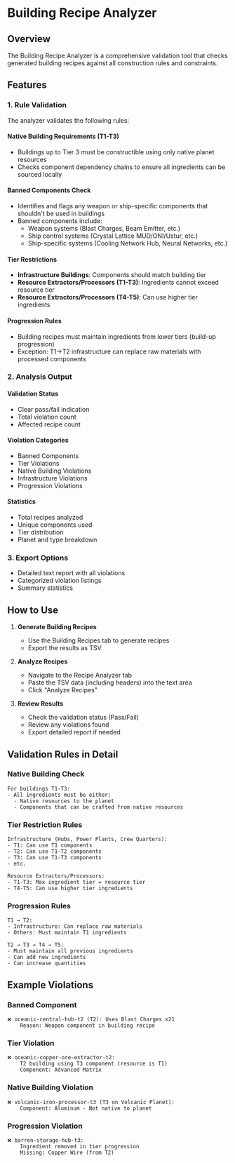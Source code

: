 # Building Recipe Analyzer

## Overview
The Building Recipe Analyzer is a comprehensive validation tool that checks generated building recipes against all construction rules and constraints.

## Features

### 1. **Rule Validation**
The analyzer validates the following rules:

#### Native Building Requirements (T1-T3)
- Buildings up to Tier 3 must be constructible using only native planet resources
- Checks component dependency chains to ensure all ingredients can be sourced locally

#### Banned Components Check
- Identifies and flags any weapon or ship-specific components that shouldn't be used in buildings
- Banned components include:
  - Weapon systems (Blast Charges, Beam Emitter, etc.)
  - Ship control systems (Crystal Lattice MUD/ONI/Ustur, etc.)
  - Ship-specific systems (Cooling Network Hub, Neural Networks, etc.)

#### Tier Restrictions
- **Infrastructure Buildings**: Components should match building tier
- **Resource Extractors/Processors (T1-T3)**: Ingredients cannot exceed resource tier
- **Resource Extractors/Processors (T4-T5)**: Can use higher tier ingredients

#### Progression Rules
- Building recipes must maintain ingredients from lower tiers (build-up progression)
- Exception: T1→T2 infrastructure can replace raw materials with processed components

### 2. **Analysis Output**

#### Validation Status
- Clear pass/fail indication
- Total violation count
- Affected recipe count

#### Violation Categories
- Banned Components
- Tier Violations
- Native Building Violations
- Infrastructure Violations
- Progression Violations

#### Statistics
- Total recipes analyzed
- Unique components used
- Tier distribution
- Planet and type breakdown

### 3. **Export Options**
- Detailed text report with all violations
- Categorized violation listings
- Summary statistics

## How to Use

1. **Generate Building Recipes**
   - Use the Building Recipes tab to generate recipes
   - Export the results as TSV

2. **Analyze Recipes**
   - Navigate to the Recipe Analyzer tab
   - Paste the TSV data (including headers) into the text area
   - Click "Analyze Recipes"

3. **Review Results**
   - Check the validation status (Pass/Fail)
   - Review any violations found
   - Export detailed report if needed

## Validation Rules in Detail

### Native Building Check
```
For buildings T1-T3:
- All ingredients must be either:
  - Native resources to the planet
  - Components that can be crafted from native resources
```

### Tier Restriction Rules
```
Infrastructure (Hubs, Power Plants, Crew Quarters):
- T1: Can use T1 components
- T2: Can use T1-T2 components
- T3: Can use T1-T3 components
- etc.

Resource Extractors/Processors:
- T1-T3: Max ingredient tier = resource tier
- T4-T5: Can use higher tier ingredients
```

### Progression Rules
```
T1 → T2: 
- Infrastructure: Can replace raw materials
- Others: Must maintain T1 ingredients

T2 → T3 → T4 → T5:
- Must maintain all previous ingredients
- Can add new ingredients
- Can increase quantities
```

## Example Violations

### Banned Component
```
❌ oceanic-central-hub-t2 (T2): Uses Blast Charges x21
    Reason: Weapon component in building recipe
```

### Tier Violation
```
❌ oceanic-copper-ore-extractor-t2: 
    T2 building using T3 component (resource is T1)
    Component: Advanced Matrix
```

### Native Building Violation
```
❌ volcanic-iron-processor-t3 (T3 on Volcanic Planet):
    Component: Aluminum - Not native to planet
```

### Progression Violation
```
❌ barren-storage-hub-t3:
    Ingredient removed in tier progression
    Missing: Copper Wire (from T2)
``` 